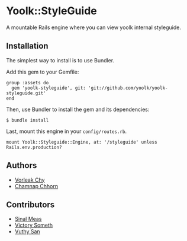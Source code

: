 # Yoolk::StyleGuide

A mountable Rails engine where you can view yoolk internal styleguide.

## Installation

The simplest way to install is to use Bundler.

Add this gem to your Gemfile:

    group :assets do
      gem 'yoolk-styleguide', git: 'git://github.com/yoolk/yoolk-styleguide.git'
    end

Then, use Bundler to install the gem and its dependencies:

    $ bundle install

Last, mount this engine in your `config/routes.rb`.

    mount Yoolk::Styleguide::Engine, at: '/styleguide' unless Rails.env.production?

## Authors

* [Vorleak Chy](https://github.com/vorleakchy)
* [Chamnap Chhorn](https://github.com/chamnap)

## Contributors

* [Sinal Meas](https://github.com/meassinal)
* [Victory Someth](https://github.com/somethvictory)
* [Vuthy San](https://github.com/sanvuthy)
